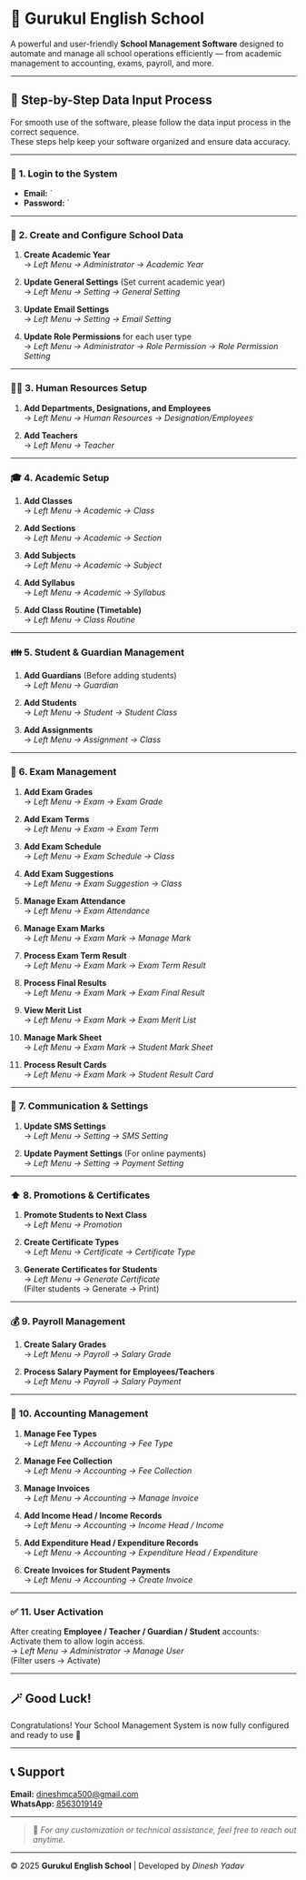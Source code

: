 # 🏫 Gurukul English School

A powerful and user-friendly **School Management Software** designed to automate and manage all school operations efficiently — from academic management to accounting, exams, payroll, and more.

---

## 📘 Step-by-Step Data Input Process

For smooth use of the software, please follow the data input process in the correct sequence.  
These steps help keep your software organized and ensure data accuracy.

---

### 🔐 **1. Login to the System**
- **Email:** `
- **Password:** `

---

### 🏫 **2. Create and Configure School Data**
1. **Create Academic Year**  
   → *Left Menu → Administrator → Academic Year*

2. **Update General Settings** (Set current academic year)  
   → *Left Menu → Setting → General Setting*

3. **Update Email Settings**  
   → *Left Menu → Setting → Email Setting*

4. **Update Role Permissions** for each user type  
   → *Left Menu → Administrator → Role Permission → Role Permission Setting*

---

### 👨‍🏫 **3. Human Resources Setup**
1. **Add Departments, Designations, and Employees**  
   → *Left Menu → Human Resources → Designation/Employees*

2. **Add Teachers**  
   → *Left Menu → Teacher*

---

### 🎓 **4. Academic Setup**
1. **Add Classes**  
   → *Left Menu → Academic → Class*

2. **Add Sections**  
   → *Left Menu → Academic → Section*

3. **Add Subjects**  
   → *Left Menu → Academic → Subject*

4. **Add Syllabus**  
   → *Left Menu → Academic → Syllabus*

5. **Add Class Routine (Timetable)**  
   → *Left Menu → Class Routine*

---

### 👪 **5. Student & Guardian Management**
1. **Add Guardians** (Before adding students)  
   → *Left Menu → Guardian*

2. **Add Students**  
   → *Left Menu → Student → Student Class*

3. **Add Assignments**  
   → *Left Menu → Assignment → Class*

---

### 🧮 **6. Exam Management**
1. **Add Exam Grades**  
   → *Left Menu → Exam → Exam Grade*

2. **Add Exam Terms**  
   → *Left Menu → Exam → Exam Term*

3. **Add Exam Schedule**  
   → *Left Menu → Exam Schedule → Class*

4. **Add Exam Suggestions**  
   → *Left Menu → Exam Suggestion → Class*

5. **Manage Exam Attendance**  
   → *Left Menu → Exam Attendance*

6. **Manage Exam Marks**  
   → *Left Menu → Exam Mark → Manage Mark*

7. **Process Exam Term Result**  
   → *Left Menu → Exam Mark → Exam Term Result*

8. **Process Final Results**  
   → *Left Menu → Exam Mark → Exam Final Result*

9. **View Merit List**  
   → *Left Menu → Exam Mark → Exam Merit List*

10. **Manage Mark Sheet**  
    → *Left Menu → Exam Mark → Student Mark Sheet*

11. **Process Result Cards**  
    → *Left Menu → Exam Mark → Student Result Card*

---

### 📱 **7. Communication & Settings**
1. **Update SMS Settings**  
   → *Left Menu → Setting → SMS Setting*

2. **Update Payment Settings** (For online payments)  
   → *Left Menu → Setting → Payment Setting*

---

### ⬆️ **8. Promotions & Certificates**
1. **Promote Students to Next Class**  
   → *Left Menu → Promotion*

2. **Create Certificate Types**  
   → *Left Menu → Certificate → Certificate Type*

3. **Generate Certificates for Students**  
   → *Left Menu → Generate Certificate*  
   (Filter students → Generate → Print)

---

### 💰 **9. Payroll Management**
1. **Create Salary Grades**  
   → *Left Menu → Payroll → Salary Grade*

2. **Process Salary Payment for Employees/Teachers**  
   → *Left Menu → Payroll → Salary Payment*

---

### 🧾 **10. Accounting Management**
1. **Manage Fee Types**  
   → *Left Menu → Accounting → Fee Type*

2. **Manage Fee Collection**  
   → *Left Menu → Accounting → Fee Collection*

3. **Manage Invoices**  
   → *Left Menu → Accounting → Manage Invoice*

4. **Add Income Head / Income Records**  
   → *Left Menu → Accounting → Income Head / Income*

5. **Add Expenditure Head / Expenditure Records**  
   → *Left Menu → Accounting → Expenditure Head / Expenditure*

6. **Create Invoices for Student Payments**  
   → *Left Menu → Accounting → Create Invoice*

---

### ✅ **11. User Activation**
After creating **Employee / Teacher / Guardian / Student** accounts:  
Activate them to allow login access.  
→ *Left Menu → Administrator → Manage User*  
(Filter users → Activate)

---

## 🪄 Good Luck!
Congratulations! Your School Management System is now fully configured and ready to use 🎉  

---

## 📞 Support

**Email:** [dineshmca500@gmail.com](mailto:dineshmca500@gmail.com)  
**WhatsApp:** [8563019149](https://wa.me/918563019149)

---

> 🧠 *For any customization or technical assistance, feel free to reach out anytime.*

---

© 2025 **Gurukul English School** | Developed by *Dinesh Yadav*
